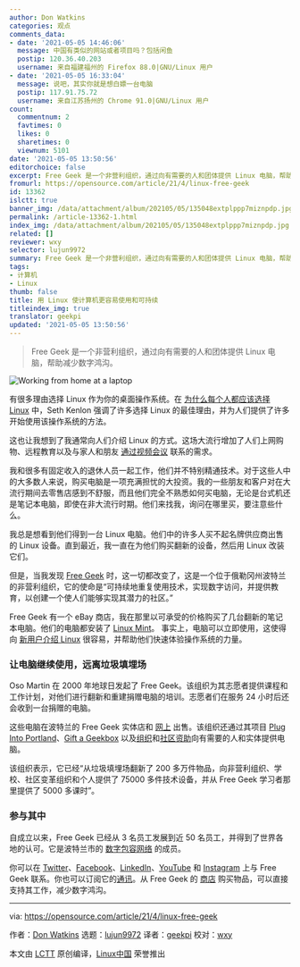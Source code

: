 ```yaml
---
author: Don Watkins
categories: 观点
comments_data:
- date: '2021-05-05 14:46:06'
  message: 中国有类似的网站或者项目吗？包括闲鱼
  postip: 120.36.40.203
  username: 来自福建福州的 Firefox 88.0|GNU/Linux 用户
- date: '2021-05-05 16:33:04'
  message: 说吧，其实你就是想白嫖一台电脑
  postip: 117.91.75.72
  username: 来自江苏扬州的 Chrome 91.0|GNU/Linux 用户
count:
  commentnum: 2
  favtimes: 0
  likes: 0
  sharetimes: 0
  viewnum: 5101
date: '2021-05-05 13:50:56'
editorchoice: false
excerpt: Free Geek 是一个非营利组织，通过向有需要的人和团体提供 Linux 电脑，帮助减少数字鸿沟。
fromurl: https://opensource.com/article/21/4/linux-free-geek
id: 13362
islctt: true
banner_img: /data/attachment/album/202105/05/135048extplppp7miznpdp.jpg
permalink: /article-13362-1.html
index_img: /data/attachment/album/202105/05/135048extplppp7miznpdp.jpg.thumb.jpg
related: []
reviewer: wxy
selector: lujun9972
summary: Free Geek 是一个非营利组织，通过向有需要的人和团体提供 Linux 电脑，帮助减少数字鸿沟。
tags:
- 计算机
- Linux
thumb: false
title: 用 Linux 使计算机更容易使用和可持续
titleindex_img: true
translator: geekpi
updated: '2021-05-05 13:50:56'
---
```



> 
> Free Geek 是一个非营利组织，通过向有需要的人和团体提供 Linux 电脑，帮助减少数字鸿沟。
> 
> 
> 


![](/data/attachment/album/202105/05/135048extplppp7miznpdp.jpg "Working from home at a laptop")


有很多理由选择 Linux 作为你的桌面操作系统。在 [为什么每个人都应该选择 Linux](https://opensource.com/article/21/2/try-linux) 中，Seth Kenlon 强调了许多选择 Linux 的最佳理由，并为人们提供了许多开始使用该操作系统的方法。


这也让我想到了我通常向人们介绍 Linux 的方式。这场大流行增加了人们上网购物、远程教育以及与家人和朋友 [通过视频会议](https://opensource.com/article/20/8/linux-laptop-video-conferencing) 联系的需求。


我和很多有固定收入的退休人员一起工作，他们并不特别精通技术。对于这些人中的大多数人来说，购买电脑是一项充满担忧的大投资。我的一些朋友和客户对在大流行期间去零售店感到不舒服，而且他们完全不熟悉如何买电脑，无论是台式机还是笔记本电脑，即使在非大流行时期。他们来找我，询问在哪里买，要注意些什么。


我总是想看到他们得到一台 Linux 电脑。他们中的许多人买不起名牌供应商出售的 Linux 设备。直到最近，我一直在为他们购买翻新的设备，然后用 Linux 改装它们。


但是，当我发现 [Free Geek](https://www.freegeek.org/) 时，这一切都改变了，这是一个位于俄勒冈州波特兰的非营利组织，它的使命是“可持续地重复使用技术，实现数字访问，并提供教育，以创建一个使人们能够实现其潜力的社区。”


Free Geek 有一个 eBay 商店，我在那里以可承受的价格购买了几台翻新的笔记本电脑。他们的电脑都安装了 [Linux Mint](https://opensource.com/article/21/4/restore-macbook-linux)。 事实上，电脑可以立即使用，这使得向 [新用户介绍 Linux](https://opensource.com/article/18/12/help-non-techies) 很容易，并帮助他们快速体验操作系统的力量。


### 让电脑继续使用，远离垃圾填埋场


Oso Martin 在 2000 年地球日发起了 Free Geek。该组织为其志愿者提供课程和工作计划，对他们进行翻新和重建捐赠电脑的培训。志愿者们在服务 24 小时后还会收到一台捐赠的电脑。


这些电脑在波特兰的 Free Geek 实体店和 [网上](https://www.ebay.com/str/freegeekbasicsstore) 出售。该组织还通过其项目 [Plug Into Portland](https://www.freegeek.org/our-programs/plug-portland)、[Gift a Geekbox](https://www.freegeek.org/our-programs/gift-geekbox) 以及[组织](https://www.freegeek.org/our-programs-grants/organizational-hardware-grants)和[社区资助](https://www.freegeek.org/our-programs-grants/community-hardware-grants)向有需要的人和实体提供电脑。


该组织表示，它已经“从垃圾填埋场翻新了 200 多万件物品，向非营利组织、学校、社区变革组织和个人提供了 75000 多件技术设备，并从 Free Geek 学习者那里提供了 5000 多课时”。


### 参与其中


自成立以来，Free Geek 已经从 3 名员工发展到近 50 名员工，并得到了世界各地的认可。它是波特兰市的 [数字包容网络](https://www.portlandoregon.gov/oct/73860) 的成员。


你可以在 [Twitter](https://twitter.com/freegeekpdx)、[Facebook](https://www.facebook.com/freegeekmothership)、[LinkedIn](https://www.linkedin.com/company/free-geek/)、[YouTube](https://www.youtube.com/user/FreeGeekMothership) 和 [Instagram](https://www.instagram.com/freegeekmothership/) 上与 Free Geek 联系。你也可以订阅它的[通讯](https://app.e2ma.net/app2/audience/signup/1766417/1738557/?v=a)。从 Free Geek 的 [商店](https://www.freegeek.org/shop) 购买物品，可以直接支持其工作，减少数字鸿沟。




---


via: <https://opensource.com/article/21/4/linux-free-geek>


作者：[Don Watkins](https://opensource.com/users/don-watkins) 选题：[lujun9972](https://github.com/lujun9972) 译者：[geekpi](https://github.com/geekpi) 校对：[wxy](https://github.com/wxy)


本文由 [LCTT](https://github.com/LCTT/TranslateProject) 原创编译，[Linux中国](https://linux.cn/) 荣誉推出